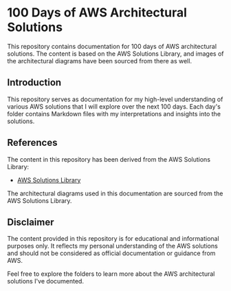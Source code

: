 # 100 Days of AWS Architectural Solutions

This repository contains documentation for 100 days of AWS architectural solutions. The content is based on the AWS Solutions Library, and images of the architectural diagrams have been sourced from there as well.

## Introduction

This repository serves as documentation for my high-level understanding of various AWS solutions that I will explore over the next 100 days. Each day's folder contains Markdown files with my interpretations and insights into the solutions.

## References

The content in this repository has been derived from the AWS Solutions Library:
- [AWS Solutions Library](https://aws.amazon.com/solutions/)

The architectural diagrams used in this documentation are sourced from the AWS Solutions Library.

## Disclaimer

The content provided in this repository is for educational and informational purposes only. It reflects my personal understanding of the AWS solutions and should not be considered as official documentation or guidance from AWS.

Feel free to explore the folders to learn more about the AWS architectural solutions I've documented.
